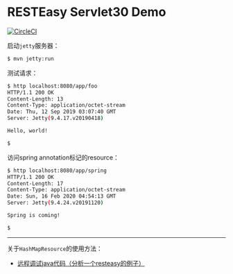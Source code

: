 # RESTEasy Servlet30 Demo

[![CircleCI](https://circleci.com/gh/alchemy-studio/resteasy-servlet30-demo.svg?style=svg)](https://circleci.com/gh/alchemy-studio/resteasy-servlet30-demo)

启动`jetty`服务器：

```bash
$ mvn jetty:run
```

测试请求：

```bash
$ http localhost:8080/app/foo
HTTP/1.1 200 OK
Content-Length: 13
Content-Type: application/octet-stream
Date: Thu, 12 Sep 2019 03:07:40 GMT
Server: Jetty(9.4.17.v20190418)

Hello, world!

$
```

访问spring annotation标记的resource：

```bash
$ http localhost:8080/app/spring
HTTP/1.1 200 OK
Content-Length: 17
Content-Type: application/octet-stream
Date: Sun, 16 Feb 2020 04:54:13 GMT
Server: Jetty(9.4.24.v20191120)

Spring is coming!

$
```

---

关于`HashMapResource`的使用方法：

* [远程调试java代码（分析一个resteasy的例子）](https://weinan.io/2020/03/30/resteasy.html)

